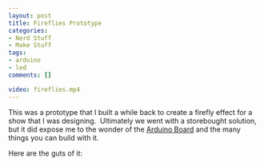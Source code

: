 ```yaml
---
layout: post
title: Fireflies Prototype
categories:
- Nerd Stuff
- Make Stuff
tags:
- arduino
- led
comments: []

video: fireflies.mp4
---
```


This was a prototype that I built a while back to create a firefly effect for a show that I was designing.&nbsp; Ultimately we went with a storebought solution, but it did expose me to the wonder of the [Arduino Board][1] and the many things you can build with it.

Here are the guts of it:

<script src="https://gist.github.com/benwilhelm/2d050303d5f17175a4e9.js"></script>

[1]: http://arduino.cc/ "Arduino Home Page"
